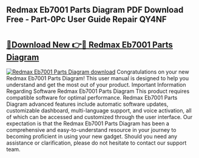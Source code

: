 ## Redmax Eb7001 Parts Diagram PDF Download Free - Part-0Pc User Guide Repair QY4NF

# <h2><a href="http://dftklu.blite.top/?on=Redmax+Eb7001+Parts+Diagram">🔗Download New 👉🔴 Redmax Eb7001 Parts Diagram</a></h2>

[![Redmax Eb7001 Parts Diagram download](https://i.imgur.com/lujVjoI.png)](http://dftklu.blite.top/?on=Redmax+Eb7001+Parts+Diagram)
Congratulations on your new Redmax Eb7001 Parts Diagram! This user manual is designed to help you understand and get the most out of your product. Important Information Regarding Software Redmax Eb7001 Parts Diagram This product requires compatible software for optimal performance. Redmax Eb7001 Parts Diagram advanced features include automatic software updates, customizable dashboard, multi-language support, and voice activation, all of which can be accessed and customized through the user interface. Our expectation is that the Redmax Eb7001 Parts Diagram has been a comprehensive and easy-to-understand resource in your journey to becoming proficient in using your new gadget. Should you need any assistance or clarification, please do not hesitate to contact our support team.
